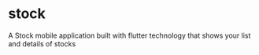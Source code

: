 # stock

A Stock mobile application built with flutter technology that shows your list and details of stocks 


